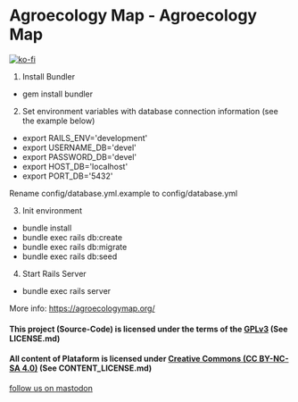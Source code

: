 # Agroecology Map - Agroecology Map

[![ko-fi](https://ko-fi.com/img/githubbutton_sm.svg)](https://ko-fi.com/I2I0G99V3)

1) Install Bundler

- gem install bundler

2) Set environment variables with database connection information (see the example below)

- export RAILS_ENV='development'
- export USERNAME_DB='devel'
- export PASSWORD_DB='devel'
- export HOST_DB='localhost'
- export PORT_DB='5432'

Rename config/database.yml.example to config/database.yml

3) Init environment

- bundle install
- bundle exec rails db:create
- bundle exec rails db:migrate
- bundle exec rails db:seed

4) Start Rails Server

- bundle exec rails server

More info: https://agroecologymap.org/

#### This project (Source-Code) is licensed under the terms of the [GPLv3](https://www.gnu.org/licenses/gpl-3.0.en.html) (See LICENSE.md)

#### All content of Plataform is licensed under [Creative Commons (CC BY-NC-SA 4.0)](https://creativecommons.org/licenses/by-nc-sa/4.0/) (See CONTENT_LICENSE.md)

<a rel="me" href="https://social.agroecologymap.org/@AgroecologyMap">follow us on mastodon</a>
